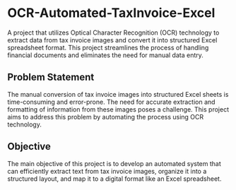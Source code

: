 # OCR-Automated-TaxInvoice-Excel
A project that utilizes Optical Character Recognition (OCR) technology to extract data from tax invoice images and convert it into structured Excel spreadsheet format. This project streamlines the process of handling financial documents and eliminates the need for manual data entry.

## Problem Statement

The manual conversion of tax invoice images into structured Excel sheets is time-consuming and error-prone. The need for accurate extraction and formatting of information from these images poses a challenge. This project aims to address this problem by automating the process using OCR technology.

## Objective

The main objective of this project is to develop an automated system that can efficiently extract text from tax invoice images, organize it into a structured layout, and map it to a digital format like an Excel spreadsheet.

